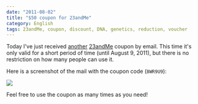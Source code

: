 ```yaml
---
date: "2011-08-02"
title: "$50 coupon for 23andMe"
category: English
tags: 23andMe, coupon, discount, DNA, genetics, reduction, voucher
---
```


Today I've just received [
another](https://kevin.deldycke.com/2008/12/give-away-of-the-day-free-23andme-100-vouchers/)
[23andMe](https://www.23andme.com) coupon by email. This time it's only valid
for a short period of time (until August 9, 2011), but there is no restriction
on how many people can use it.

Here is a screenshot of the mail with the coupon code (`8WR9U9`):

![]({attach}23-and-me-50-dollars-coupon.png)

Feel free to use the coupon as many times as you need!
